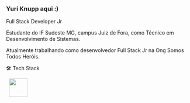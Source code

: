 ### Yuri Knupp aqui :)

Full Stack Developer Jr

Estudante do IF Sudeste MG, campus Juiz de Fora, como Técnico em Desenvolvimento de Sistemas.

Atualmente trabalhando como desenvolvedor Full Stack Jr na Ong Somos Todos Heróis.

🛠  Tech Stack

  &nbsp;&nbsp;<img width='50' height='50' src="https://cdn.jsdelivr.net/gh/devicons/devicon/icons/javascript/javascript-original.svg" />&nbsp;&nbsp;



          
